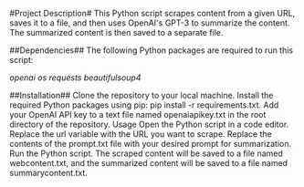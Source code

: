 #Project Description#
This Python script scrapes content from a given URL, saves it to a file, and then uses OpenAI's GPT-3 to summarize the content. The summarized content is then saved to a separate file.

##Dependencies##
The following Python packages are required to run this script:

_openai_
_os_
_requests_
_beautifulsoup4_

##Installation##
Clone the repository to your local machine.
Install the required Python packages using pip: pip install -r requirements.txt.
Add your OpenAI API key to a text file named openaiapikey.txt in the root directory of the repository.
Usage
Open the Python script in a code editor.
Replace the url variable with the URL you want to scrape.
Replace the contents of the prompt.txt file with your desired prompt for summarization.
Run the Python script.
The scraped content will be saved to a file named webcontent.txt, and the summarized content will be saved to a file named summarycontent.txt.

